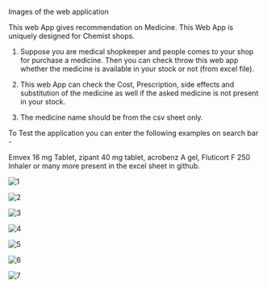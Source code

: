 Images of the web application

This web App gives recommendation on Medicine. This Web App is uniquely designed for Chemist shops. 

1. Suppose you are medical shopkeeper and people comes to your shop for purchase a medicine. Then you can check throw this web app whether the medicine is available in your stock or not (from excel file). 

2. This web App can check the Cost, Prescription, side effects and substitution of the medicine as well if the asked medicine is not present in your stock. 

3. The medicine name should be from the csv sheet only.

To Test the application you can enter the following examples on search bar - 

Emvex 16 mg Tablet,  zipant 40 mg tablet,  acrobenz A gel,  Fluticort F 250 Inhaler or many more present in the excel sheet in github. 

![1](https://user-images.githubusercontent.com/47499505/60874000-ec7bce00-a254-11e9-9c8a-a77d33d7fc52.png)

![2](https://user-images.githubusercontent.com/47499505/60874079-10d7aa80-a255-11e9-8143-389a7f80af17.png)

![3](https://user-images.githubusercontent.com/47499505/60874101-1af9a900-a255-11e9-98d8-f9623832fc66.png)

![4](https://user-images.githubusercontent.com/47499505/60874136-2c42b580-a255-11e9-91f5-b714acb289de.png)

![5](https://user-images.githubusercontent.com/47499505/60874156-34025a00-a255-11e9-82d9-57b99e3c40a6.png)

![6](https://user-images.githubusercontent.com/47499505/60874175-3c5a9500-a255-11e9-83a5-278fcb49d5bd.png)

![7](https://user-images.githubusercontent.com/47499505/60874199-441a3980-a255-11e9-985d-5be368842e1e.png)

